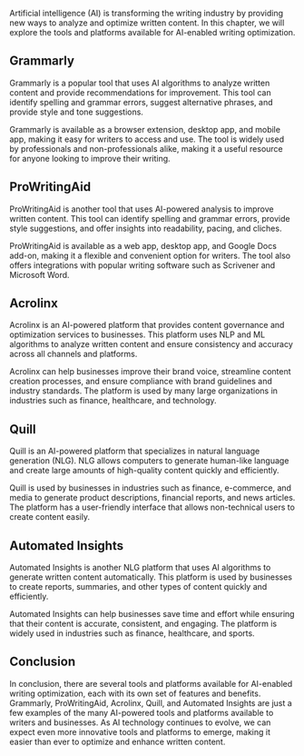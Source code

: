 
Artificial intelligence (AI) is transforming the writing industry by providing new ways to analyze and optimize written content. In this chapter, we will explore the tools and platforms available for AI-enabled writing optimization.

Grammarly
---------

Grammarly is a popular tool that uses AI algorithms to analyze written content and provide recommendations for improvement. This tool can identify spelling and grammar errors, suggest alternative phrases, and provide style and tone suggestions.

Grammarly is available as a browser extension, desktop app, and mobile app, making it easy for writers to access and use. The tool is widely used by professionals and non-professionals alike, making it a useful resource for anyone looking to improve their writing.

ProWritingAid
-------------

ProWritingAid is another tool that uses AI-powered analysis to improve written content. This tool can identify spelling and grammar errors, provide style suggestions, and offer insights into readability, pacing, and cliches.

ProWritingAid is available as a web app, desktop app, and Google Docs add-on, making it a flexible and convenient option for writers. The tool also offers integrations with popular writing software such as Scrivener and Microsoft Word.

Acrolinx
--------

Acrolinx is an AI-powered platform that provides content governance and optimization services to businesses. This platform uses NLP and ML algorithms to analyze written content and ensure consistency and accuracy across all channels and platforms.

Acrolinx can help businesses improve their brand voice, streamline content creation processes, and ensure compliance with brand guidelines and industry standards. The platform is used by many large organizations in industries such as finance, healthcare, and technology.

Quill
-----

Quill is an AI-powered platform that specializes in natural language generation (NLG). NLG allows computers to generate human-like language and create large amounts of high-quality content quickly and efficiently.

Quill is used by businesses in industries such as finance, e-commerce, and media to generate product descriptions, financial reports, and news articles. The platform has a user-friendly interface that allows non-technical users to create content easily.

Automated Insights
------------------

Automated Insights is another NLG platform that uses AI algorithms to generate written content automatically. This platform is used by businesses to create reports, summaries, and other types of content quickly and efficiently.

Automated Insights can help businesses save time and effort while ensuring that their content is accurate, consistent, and engaging. The platform is widely used in industries such as finance, healthcare, and sports.

Conclusion
----------

In conclusion, there are several tools and platforms available for AI-enabled writing optimization, each with its own set of features and benefits. Grammarly, ProWritingAid, Acrolinx, Quill, and Automated Insights are just a few examples of the many AI-powered tools and platforms available to writers and businesses. As AI technology continues to evolve, we can expect even more innovative tools and platforms to emerge, making it easier than ever to optimize and enhance written content.
